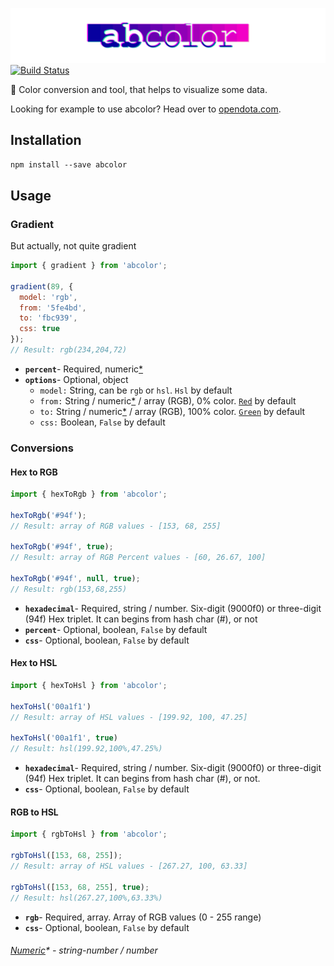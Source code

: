 ![abcolor](header.png)
[![Build Status](https://travis-ci.org/blukai/abcolor.svg?branch=master)](https://travis-ci.org/blukai/abcolor)

🎨 Color conversion and tool, that helps to visualize some data.

Looking for example to use abcolor? Head over to [opendota.com](https://www.opendota.com/heroes).

## Installation
`npm install --save abcolor`

## Usage
### Gradient
But actually, not quite gradient
```js
import { gradient } from 'abcolor';

gradient(89, {
  model: 'rgb',
  from: '5fe4bd',
  to: 'fbc939',
  css: true
});
// Result: rgb(234,204,72)
```
  - **`percent`**- Required, numeric[*](#numeric---string-number--number)
  - **`options`**- Optional, object
    - `model:` String, can be `rgb` or `hsl`. `Hsl` by default
    - `from:` String / numeric[*](#numeric---string-number--number) / array (RGB), 0% color. [`Red`](http://www.colorhexa.com/ff0000) by default
    - `to:` String / numeric[*](#numeric---string-number--number) / array (RGB), 100% color. [`Green`](http://www.colorhexa.com/00ff00) by default
    - `css:` Boolean, `False` by default

### Conversions
#### Hex to RGB
```js
import { hexToRgb } from 'abcolor';

hexToRgb('#94f');
// Result: array of RGB values - [153, 68, 255]

hexToRgb('#94f', true);
// Result: array of RGB Percent values - [60, 26.67, 100]

hexToRgb('#94f', null, true);
// Result: rgb(153,68,255)
```
  - **`hexadecimal`**- Required, string / number. Six-digit (9000f0) or three-digit (94f) Hex triplet. It can begins from hash char (#), or not
  - **`percent`**- Optional, boolean, `False` by default
  - **`css`**- Optional, boolean, `False` by default

#### Hex to HSL
```js
import { hexToHsl } from 'abcolor';

hexToHsl('00a1f1')
// Result: array of HSL values - [199.92, 100, 47.25]

hexToHsl('00a1f1', true)
// Result: hsl(199.92,100%,47.25%)
```
  - **`hexadecimal`**- Required, string / number. Six-digit (9000f0) or three-digit (94f) Hex triplet. It can begins from hash char (#), or not.
  - **`css`**- Optional, boolean, `False` by default

#### RGB to HSL
```js
import { rgbToHsl } from 'abcolor';

rgbToHsl([153, 68, 255]);
// Result: array of HSL values - [267.27, 100, 63.33]

rgbToHsl([153, 68, 255], true);
// Result: hsl(267.27,100%,63.33%)
```
  - **`rgb`**- Required, array. Array of RGB values (0 - 255 range)
  - **`css`**- Optional, boolean, `False` by default

###### [Numeric](https://github.com/blukai/abcolor/blob/master/src/utility/index.js#L1)* - string-number / number
